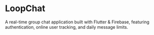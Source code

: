 # LoopChat
A real-time group chat application built with Flutter &amp; Firebase, featuring authentication, online user tracking, and daily message limits.
